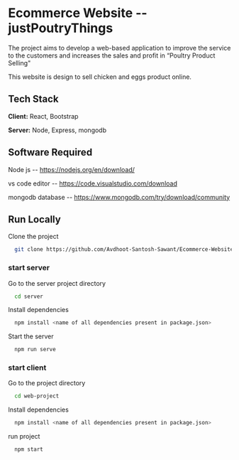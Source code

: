 
# Ecommerce Website -- justPoutryThings

The project aims to develop a web-based application to improve the service to the customers and 
increases the sales and profit in “Poultry Product Selling"

This website is design to sell chicken and eggs product online.



## Tech Stack

**Client:** React, Bootstrap

**Server:** Node, Express, mongodb



## Software Required

Node js -- https://nodejs.org/en/download/

vs code editor -- https://code.visualstudio.com/download

mongodb database -- https://www.mongodb.com/try/download/community



## Run Locally 

Clone the project


```bash
  git clone https://github.com/Avdhoot-Santosh-Sawant/Ecommerce-Website.git
```

### start server 
Go to the server project directory

```bash
  cd server
```

Install dependencies 


```bash
  npm install <name of all dependencies present in package.json>
```

Start the server

```bash
  npm run serve
```

###  start client

Go to the project directory

```bash
  cd web-project
```

Install dependencies 


```bash
  npm install <name of all dependencies present in package.json>
```

run project

```bash
  npm start
```



